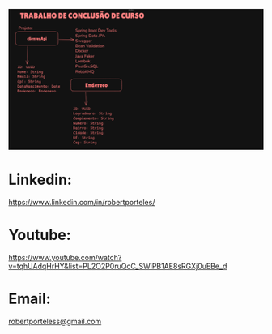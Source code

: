![alt text](image.png)

# Linkedin:
https://www.linkedin.com/in/robertporteles/

# Youtube:
https://www.youtube.com/watch?v=tqhUAdqHrHY&list=PL2O2P0ruQcC_SWiPB1AE8sRGXj0uEBe_d

# Email:
robertporteless@gmail.com
